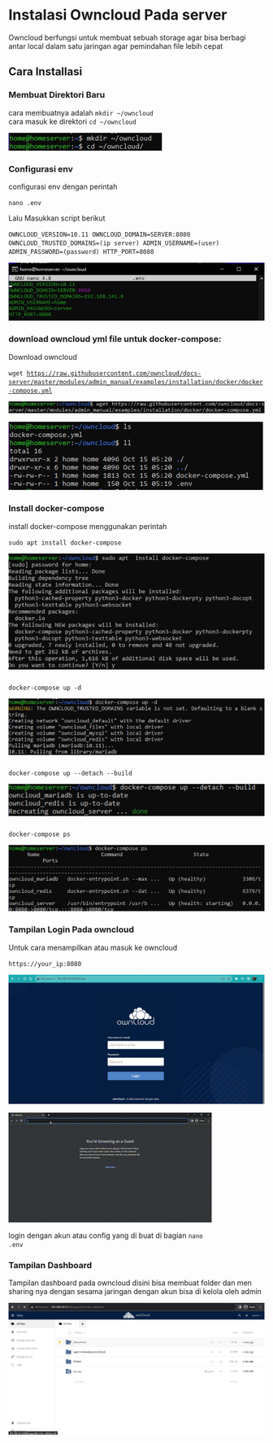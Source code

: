 # Instalasi Owncloud Pada server
Owncloud berfungsi untuk membuat sebuah storage agar bisa berbagi antar local dalam satu jaringan agar pemindahan file lebih cepat

## Cara Installasi

### Membuat Direktori Baru
cara membuatnya adalah
<code>mkdir ~/owncloud</code>
</br>
cara masuk ke direktori
<code>cd ~/owncloud</code>
</br>

![satu](img/owncloud/1.jpg)

### Configurasi env
configurasi env dengan perintah

<code>nano .env</code>

Lalu Masukkan script berikut

<code>OWNCLOUD_VERSION=10.11
OWNCLOUD_DOMAIN=SERVER:8080
OWNCLOUD_TRUSTED_DOMAINS=(ip server)
ADMIN_USERNAME=(user)
ADMIN_PASSWORD=(password)
HTTP_PORT=8080</code>

![dua](img/owncloud/2.jpg)

### download owncloud yml file untuk docker-compose:
Download owncloud

<code>wget https://raw.githubusercontent.com/owncloud/docs-server/master/modules/admin_manual/examples/installation/docker/docker-compose.yml</code>

![tiga](img/owncloud/3.jpg)

![empat](img/owncloud/4.jpg)

### Install docker-compose
install docker-compose menggunakan perintah

<code>sudo apt install docker-compose</code>

![lima](img/owncloud/5.jpg)

### 


<code>docker-compose up -d</code>

![enam](img/owncloud/6.jpg)


### 


<code>docker-compose up --detach --build</code>

![tujuh](img/owncloud/7.jpg)

### 


<code>docker-compose ps</code>

![delapan](img/owncloud/8.jpg)

### Tampilan Login Pada owncloud
Untuk cara menampilkan atau masuk ke owncloud

<code>https://your_ip:8080</code>

![sembilan](img/owncloud/9.jpg)

![sepuluh](img/owncloud/10.gif)

login dengan akun atau config yang di buat di bagian
<code>nano .env</code>


### Tampilan Dashboard
Tampilan dashboard pada owncloud disini bisa membuat folder dan men sharing nya dengan sesama jaringan dengan akun bisa di kelola oleh admin

![sebelas](img/owncloud/11.jpg)
